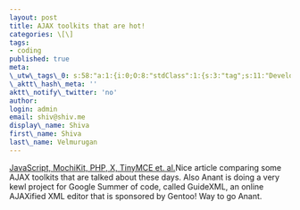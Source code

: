 ```yaml
---
layout: post
title: AJAX toolkits that are hot!
categories: \[\]
tags:
- coding
published: true
meta:
\_utw\_tags\_0: s:58:"a:1:{i:0;O:8:"stdClass":1:{s:3:"tag";s:11:"Development";}}";
\_aktt\_hash\_meta: ''
aktt\_notify\_twitter: 'no'
author:
login: admin
email: shiv@shiv.me
display\_name: Shiva
first\_name: Shiva
last\_name: Velmurugan
---
```


[JavaScript, MochiKit, PHP, X, TinyMCE et. al.][0]Nice article comparing some AJAX toolkits that are talked about these days. Also Anant is doing a very kewl project for Google Summer of code, called GuideXML, an online AJAXified XML editor that is sponsored by Gentoo! Way to go Anant.


[0]: http://summerofcode.wordpress.com/2006/07/22/javascript-mochikit-php-x-tinymce-et-al/ "Permanent Link to JavaScript, MochiKit, PHP, X, TinyMCE et. al."
